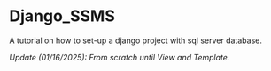 # Django_SSMS
A tutorial on how to set-up a django project with sql server database. 

_Update (01/16/2025): From scratch until View and Template._
